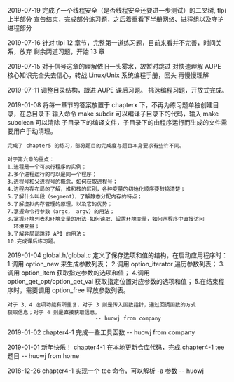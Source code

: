 2019-07-19
	完成了一个线程安全（是否线程安全还要进一步测试）的二叉树, tlpi 上半部分
	宣告结束，完成部分练习题，之后着重看下半册网络、进程组以及守护进程部分

2019-07-16
	针对 tlpi 12 章节，完整第一道练习题，目前来看并不完善，时间关系，放弃
	剩余两道习题，开始 13 章

2019-07-15
	对于信号这章的理解依旧一头雾水，故暂时跳过
	对快速理解 AUPE 核心知识完全失去信心，转战 Linux/Unix 系统编程手册，回头
	再慢慢理解

2019-07-11
	调整目录结构，跟进 AUPE 课后习题。
	挑选编程习题，开放式完成。

2019-01-08
	将每一章节的答案放置于 chapterx 下，不再为练习题单独创建目录，在总目录下
	输入命令 make subdir 可以编译子目录下的代码，输入 make subclean 可以清除
	子目录下的编译文件，子目录下的由程序运行而生成的文件需要用户手动清理。

	完成了 chapter5 的练习，部分题目的完成度与题目本身要求有些许不同。

	对于第六章的重点：
	1.进程是一个可执行程序的实例；
	2.多个进程运行的可以是同一个程序；
	3.进程号和父进程号的概念，如何获取进程号；
	4.进程内存布局的了解，堆和栈的区别，各种变量的初始化顺序要鼓捣清楚；
	5.了解什么叫段（segment），了解静态分配内存的特点；
	6.了解虚拟内存管理的原理，以及它的优势；
	7.掌握命令行参数（argc， argv）的用法；
	8.掌握环境列表和环境变量的用法-如何读取、设置环境变量，如何从程序中直接访问
	  环境变量；
	9.了解非局部跳转 API 的用法；
	10.完成课后练习题。

2019-01-04
	global.h/global.c 定义了保存选项和值的结构，在启动应用程序时：
	1.调用 option_new 来生成参数列表；
	2.调用 option_iterator 遍历参数列表；
	3.调用 option_item 获取指定参数的选项和值；
	4.调用 option_get_opt/option_get_val 获取指定位置对应参数的选项和值；
	5.在结束程序时，需要调用 option_free 释放参数列表。

	对于 3、4 选项功能有所重复，对于 3 则是传入函数指针，通过回调函数的方式
	获取信息；对于 4 则是直接获取信息。
								-- huowj from company

2019-01-02
	chapter4-1 完成一些工具函数 -- huowj from company

2019-01-01
	新年快乐！
	chapter4-1 在本地更新仓库代码，完成 chapter4-1 tee 题目 -- huowj from home

2018-12-26
	chapter4-1 实现一个 tee 命令，可以解析 -a 参数 -- huowj

